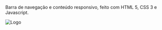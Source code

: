 Barra de navegação e conteúdo responsivo, feito com HTML 5, CSS 3 e Javascript.

![Logo](https://user-images.githubusercontent.com/84814641/196589188-9db70599-28dc-4db7-8657-9666a4b019a6.png)
